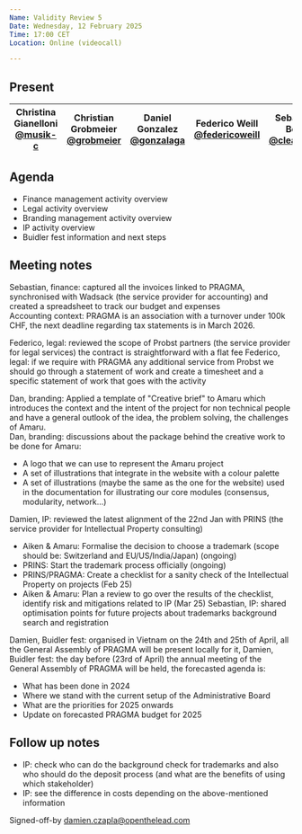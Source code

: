 ```yaml
---
Name: Validity Review 5
Date: Wednesday, 12 February 2025
Time: 17:00 CET
Location: Online (videocall)

---
```


## Present

| Christina Gianelloni <br/> [@musik-c][] | Christian Grobmeier <br/> [@grobmeier][] | Daniel Gonzalez <br/> [@gonzalaga][] |  Federico Weill <br/> [@federicoweill][] | Sebastian Bode <br/> [@cleanerm5][]  | Damien Czapla <br/> [@Dam-CZ][] |
| ---                               | ---                                           | ---                            | ---  | ---                                                  | ---

[@musik-c]: https://github.com/musik-c
[@grobmeier]: https://github.com/grobmeier
[@federicoweill]: https://github.com/federicoweill
[@gonzalaga]: https://github.com/gonzalaga
[@cleanerm5]: https://github.com/cleanerm5
[@Dam-CZ]: https://github.com/Dam-CZ
[@däKaj]: https://github.com/pragma-org

## Agenda

- Finance management activity overview
- Legal activity overview
- Branding management activity overview
- IP activity overview
- Buidler fest information and next steps


## Meeting notes

Sebastian, finance: captured all the invoices linked to PRAGMA, synchronised with Wadsack (the service provider for accounting) and created a spreadsheet to track our budget and expenses  
Accounting context: PRAGMA is an association with a turnover under 100k CHF, the next deadline regarding tax statements is in March 2026.

Federico, legal: reviewed the scope of Probst partners (the service provider for legal services) the contract is straightforward with a flat fee
Federico, legal: if we require with PRAGMA any additional service from Probst we should go through a statement of work and create a timesheet and a specific statement of work that goes with the activity

Dan, branding: Applied a template of "Creative brief" to Amaru which introduces the context and the intent of the project for non technical people and have a general outlook of the idea, the problem solving, the challenges of Amaru.  
Dan, branding: discussions about the package behind the creative work to be done for Amaru:
- A logo that we can use to represent the Amaru project 
- A set of illustrations that integrate in the website with a colour palette 
- A set of illustrations (maybe the same as the one for the website) used in the documentation for illustrating our core modules (consensus, modularity, network...)

Damien, IP: reviewed the latest alignment of the 22nd Jan with PRINS (the service provider for Intellectual Property consulting) 
- Aiken & Amaru: Formalise the decision to choose a trademark (scope should be: Switzerland and EU/US/India/Japan) (ongoing)
- PRINS: Start the trademark process officially (ongoing)
- PRINS/PRAGMA: Create a checklist for a sanity check of the Intellectual Property on projects (Feb 25)
- Aiken & Amaru: Plan a review to go over the results of the checklist, identify risk and mitigations related to IP (Mar 25)
Sebastian, IP: shared optimisation points for future projects about trademarks background search and registration

Damien, Buidler fest: organised in Vietnam on the 24th and 25th of April, all the General Assembly of PRAGMA will be present locally for it,
Damien, Buidler fest: the day before (23rd of April) the annual meeting of the General Assembly of PRAGMA will be held, the forecasted agenda is:
- What has been done in 2024
- Where we stand with the current setup of the Administrative Board
- What are the priorities for 2025 onwards
- Update on forecasted PRAGMA budget for 2025

## Follow up notes 

- IP: check who can do the background check for trademarks and also who should do the deposit process (and what are the benefits of using which stakeholder)
- IP: see the difference in costs depending on the above-mentioned information  


Signed-off-by damien.czapla@openthelead.com
